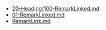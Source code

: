 - [20-Heading/100-RemarkLinked.md](20-Heading/100-RemarkLinked.md)
- [01-RemarkLinked.md](01-RemarkLinked.md)
- [RemarkLink.md](RemarkLink.md)
